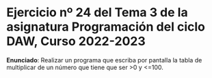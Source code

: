 # Ejercicio nº 24 del Tema 3 de la asignatura Programación del ciclo DAW, Curso 2022-2023
**Enunciado**: Realizar un programa que escriba por pantalla la tabla de multiplicar de un número que tiene que ser >0 y <=100.